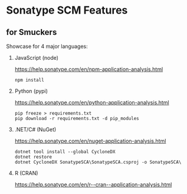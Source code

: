 # Sonatype SCM Features 
## for Smuckers

Showcase for 4 major languages:
1. JavaScript (node)

    https://help.sonatype.com/en/npm-application-analysis.html
    ```
    npm install
    ```
2. Python (pypi)

    https://help.sonatype.com/en/python-application-analysis.html
    ```
    pip freeze > requirements.txt
    pip download -r requirements.txt -d pip_modules
    ```
3. .NET/C# (NuGet)
    
    https://help.sonatype.com/en/nuget-application-analysis.html
    ```
    dotnet tool install --global CycloneDX
    dotnet restore
    dotnet CycloneDX SonatypeSCA\SonatypeSCA.csproj -o SonatypeSCA\
    ```
4. R (CRAN)
    
    https://help.sonatype.com/en/r--cran--application-analysis.html
